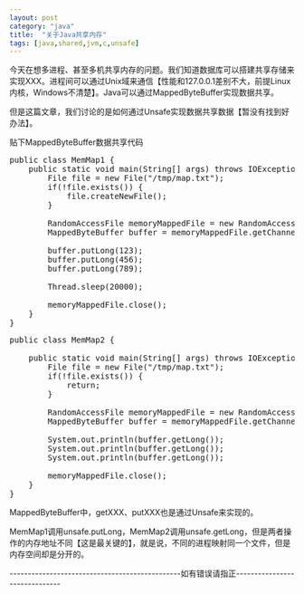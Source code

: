 ```yaml
---
layout: post
category: "java"
title:  "关于Java共享内存"
tags: [java,shared,jvm,c,unsafe]
---
```


今天在想多进程、甚至多机共享内存的问题。我们知道数据库可以搭建共享存储来实现XXX。进程间可以通过Unix域来通信【性能和127.0.0.1差别不大，前提Linux内核，Windows不清楚】。Java可以通过MappedByteBuffer实现数据共享。

但是这篇文章，我们讨论的是如何通过Unsafe实现数据共享数据【暂没有找到好办法】。


贴下MappedByteBuffer数据共享代码

<pre class="prettyPrint">
public class MemMap1 {
    public static void main(String[] args) throws IOException, InterruptedException {
        File file = new File("/tmp/map.txt");
        if(!file.exists()) {
            file.createNewFile();
        }

        RandomAccessFile memoryMappedFile = new RandomAccessFile(file, "rw");
        MappedByteBuffer buffer = memoryMappedFile.getChannel().map(FileChannel.MapMode.READ_WRITE, 0, 100);

        buffer.putLong(123);
        buffer.putLong(456);
        buffer.putLong(789);

        Thread.sleep(20000);

        memoryMappedFile.close();
    }
}
</pre>

<pre class="prettyPrint">
public class MemMap2 {

    public static void main(String[] args) throws IOException, InterruptedException {
        File file = new File("/tmp/map.txt");
        if(!file.exists()) {
            return;
        }

        RandomAccessFile memoryMappedFile = new RandomAccessFile(file, "rw");
        MappedByteBuffer buffer = memoryMappedFile.getChannel().map(FileChannel.MapMode.READ_WRITE, 0, 100);

        System.out.println(buffer.getLong());
        System.out.println(buffer.getLong());
        System.out.println(buffer.getLong());

        memoryMappedFile.close();
    }
}
</pre>

MappedByteBuffer中，getXXX、putXXX也是通过Unsafe来实现的。

MemMap1调用unsafe.putLong，MemMap2调用unsafe.getLong，但是两者操作的内存地址不同【这是最关键的】，就是说，不同的进程映射同一个文件，但是内存空间却是分开的。


\-\-\-\-\-\-\-\-\-\-\-\-\-\-\-\-\-\-\-\-\-\-\-\-\-\-\-\-\-\-\-\-\-\-\-\-\-\-\-\-\-\-\-\-\-\-\-如有错误请指正\-\-\-\-\-\-\-\-\-\-\-\-\-\-\-\-\-\-\-\-\-\-\-\-\-\-\-\-\-\-